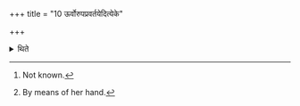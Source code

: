 +++
title = "10 ऊर्वोरुपप्रवर्तयेदित्येके"

+++

<details><summary>थिते</summary>

10. According to some teachers[^1] (she) makes (the water) flow down[^2] on her thighs.  

[^1]: Not known.  

[^2]: By means of her hand.  
</details>

